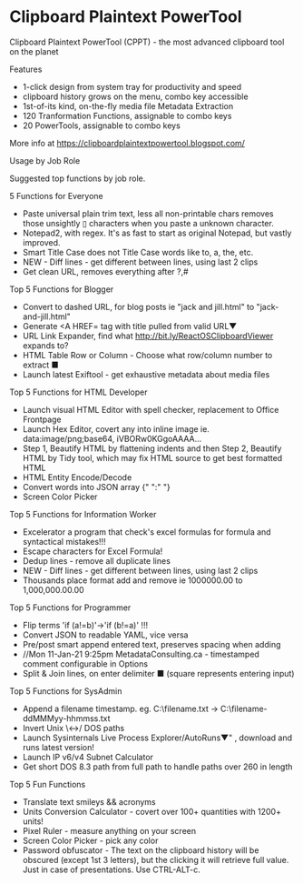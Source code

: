 # Clipboard Plaintext PowerTool
Clipboard Plaintext PowerTool (CPPT) - the most advanced clipboard tool on the planet

Features
* 1-click design from system tray for productivity and speed
* clipboard history grows on the menu, combo key accessible
* 1st-of-its kind, on-the-fly media file Metadata Extraction
* 120 Tranformation Functions, assignable to combo keys
* 20 PowerTools, assignable to combo keys

More info at https://clipboardplaintextpowertool.blogspot.com/

Usage by Job Role

Suggested top functions by job role.

5 Functions for Everyone
* Paste universal plain trim text, less all non-printable chars removes those unsightly ▯ characters when you paste a unknown character.
* Notepad2, with regex. It's as fast to start as original Notepad, but vastly improved.
* Smart Title Case does not Title Case words like to, a, the, etc.
* NEW - Diff lines - get different between lines, using last 2 clips
* Get clean URL, removes everything after ?,#

Top 5 Functions for Blogger 
* Convert to dashed URL, for blog posts ie "jack and jill.html" to "jack-and-jill.html"
* Generate <A HREF= tag with title pulled from valid URL▼
* URL Link Expander, find what http://bit.ly/ReactOSClipboardViewer expands to?
* HTML Table Row or Column - Choose what row/column number to extract ■
* Launch latest Exiftool - get exhaustive metadata about media files

Top 5 Functions for HTML Developer
* Launch visual HTML Editor with spell checker, replacement to Office Frontpage
* Launch Hex Editor, covert any into inline image ie. data:image/png;base64, iVBORw0KGgoAAAA...
* Step 1, Beautify HTML by flattening indents and then Step 2, Beautify HTML by Tidy tool, which may fix HTML source to get best formatted HTML
* HTML Entity Encode/Decode
* Convert words into JSON array {" ":" "}
* Screen Color Picker 

Top 5 Functions for Information Worker
* Excelerator a program that check's excel formulas for formula and syntactical mistakes!!!
* Escape characters for Excel Formula!
* Dedup lines - remove all duplicate lines 
* NEW - Diff lines - get different between lines, using last 2 clips
* Thousands place format add and remove ie 1000000.00 to 1,000,000.00.00

Top 5 Functions for Programmer
* Flip terms 'if (a!=b)'->'if (b!=a)' !!! 
* Convert JSON to readable YAML, vice versa
* Pre/post smart append entered text, preserves spacing when adding 
* //Mon 11-Jan-21 9:25pm  MetadataConsulting.ca - timestamped comment configurable in Options
* Split & Join lines, on enter delimiter ■   (square represents entering input)

Top 5 Functions for SysAdmin
* Append a filename timestamp. eg. C:\filename.txt -> C:\filename-ddMMMyy-hhmmss.txt
* Invert Unix \\<->/ DOS paths
* Launch Sysinternals Live Process Explorer/AutoRuns▼" , download and runs latest version!
* Launch IP v6/v4 Subnet Calculator
* Get short DOS 8.3 path from full path to handle paths over 260 in length

Top 5 Fun Functions
* Translate text smileys && acronyms
* Units Conversion Calculator - covert over 100+ quantities with 1200+ units!
* Pixel Ruler - measure anything on your screen
* Screen Color Picker - pick any color 
* Password obfuscator - The text on the clipboard history will be obscured (except 1st 3 letters), but the clicking it will retrieve full value. Just in case of presentations.  Use CTRL-ALT-c.
